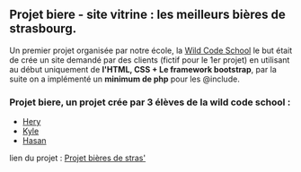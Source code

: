## Projet biere - site vitrine : les meilleurs bières de strasbourg.

Un premier projet organisée par notre école, la [Wild Code School](https://wildcodeschool.fr/) le but était de crée un site demandé par des clients (fictif pour le 1er projet) en utilisant au début uniquement de **l'HTML, CSS + Le framework bootstrap**, par la suite on a implémenté un **minimum de php** pour les @include.


### Projet biere, un projet crée par 3 élèves de la wild code school :
* [Hery](https://github.com/Hery-Rs)
* [Kyle](https://github.com/Battletoad21)
* [Hasan](https://github.com/naashw)

lien du projet : [Projet bières de stras'](https://github.com/naashw/Projet_bieres)
